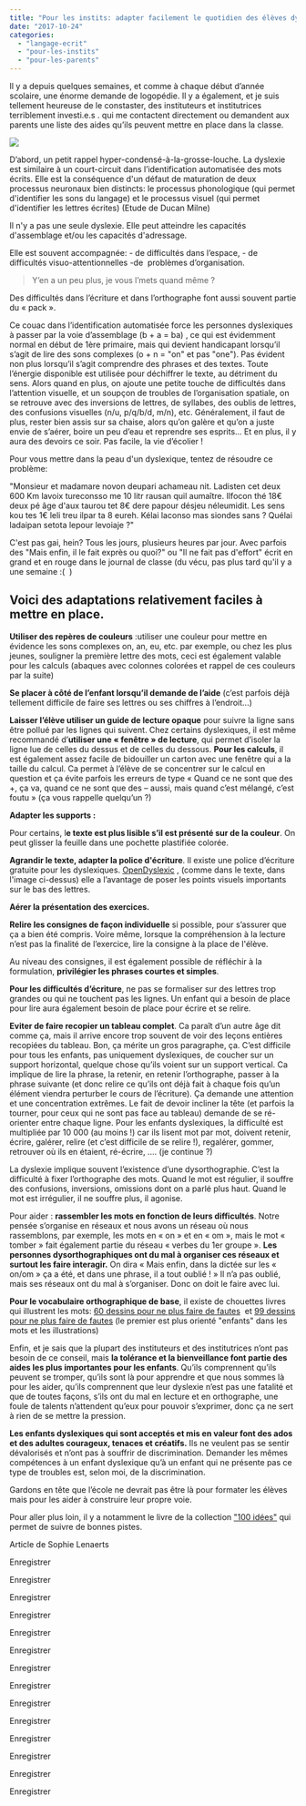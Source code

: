 ```yaml
---
title: "Pour les instits: adapter facilement le quotidien des élèves dyslexiques en classe"
date: "2017-10-24"
categories: 
  - "langage-ecrit"
  - "pour-les-instits"
  - "pour-les-parents"
---
```


Il y a depuis quelques semaines, et comme à chaque début d’année scolaire, une énorme demande de logopédie. Il y a également, et je suis tellement heureuse de le constaster, des instituteurs et institutrices terriblement investi.e.s . qui me contactent directement ou demandent aux parents une liste des aides qu’ils peuvent mettre en place dans la classe.

![](/images/article-dyslexie-1024x681.jpg)

D’abord, un petit rappel hyper-condensé-à-la-grosse-louche. La dyslexie est similaire à un court-circuit dans l’identification automatisée des mots écrits. Elle est la conséquence d'un défaut de maturation de deux processus neuronaux bien distincts: le processus phonologique (qui permet d'identifier les sons du langage) et le processus visuel (qui permet d'identifier les lettres écrites) (Etude de Ducan Milne)

Il n'y a pas une seule dyslexie. Elle peut atteindre les capacités d'assemblage et/ou les capacités d'adressage.

Elle est souvent accompagnée: - de difficultés dans l’espace, - de difficultés visuo-attentionnelles -de  problèmes d’organisation.

> Y’en a un peu plus, je vous l’mets quand même ?

Des difficultés dans l’écriture et dans l’orthographe font aussi souvent partie du « pack ».

Ce couac dans l’identification automatisée force les personnes dyslexiques à passer par la voie d’assemblage (b + a = ba) , ce qui est évidemment normal en début de 1ère primaire, mais qui devient handicapant lorsqu’il s’agit de lire des sons complexes (o + n = "on" et pas "one"). Pas évident non plus lorsqu’il s’agit comprendre des phrases et des textes. Toute l’énergie disponible est utilisée pour déchiffrer le texte, au détriment du sens. Alors quand en plus, on ajoute une petite touche de difficultés dans l’attention visuelle, et un soupçon de troubles de l’organisation spatiale, on se retrouve avec des inversions de lettres, de syllabes, des oublis de lettres, des confusions visuelles (n/u, p/q/b/d, m/n), etc. Généralement, il faut de plus, rester bien assis sur sa chaise, alors qu’on galère et qu’on a juste envie de s’aérer, boire un peu d’eau et reprendre ses esprits... Et en plus, il y aura des devoirs ce soir. Pas facile, la vie d’écolier !

Pour vous mettre dans la peau d'un dyslexique, tentez de résoudre ce problème:

"Monsieur et madamare novon deupari achameau nit. Ladisten cet deux 600 Km lavoix tureconsso me 10 litr rausan quil aumaître. Ilfocon thé 18€ deux pé âge d'aux taurou tet 8€ dere papour désjeu néleumidit. Les sens kou tes 1€ leli treu ilpar ta 8 eureh. Kélai laconso mas siondes sans ? Quélai ladaipan setota lepour levoiaje ?"

C'est pas gai, hein? Tous les jours, plusieurs heures par jour. Avec parfois des "Mais enfin, il le fait exprès ou quoi?" ou "Il ne fait pas d'effort" écrit en grand et en rouge dans le journal de classe (du vécu, pas plus tard qu'il y a une semaine :(  )

## **Voici des adaptations relativement faciles à mettre en place.**

**Utiliser des repères de couleurs** :utiliser une couleur pour mettre en évidence les sons complexes on, an, eu, etc. par exemple, ou chez les plus jeunes, souligner la première lettre des mots, ceci est également valable pour les calculs (abaques avec colonnes colorées et rappel de ces couleurs par la suite)

**Se placer à côté de l’enfant lorsqu’il demande de l’aide** (c’est parfois déjà tellement difficile de faire ses lettres ou ses chiffres à l’endroit...)

**Laisser l’élève utiliser un guide de lecture opaque** pour suivre la ligne sans être pollué par les lignes qui suivent. Chez certains dyslexiques, il est même recommandé d’**utiliser une « fenêtre » de lecture**, qui permet d’isoler la ligne lue de celles du dessus et de celles du dessous. **Pour les calculs**, il est également assez facile de bidouiller un carton avec une fenêtre qui a la taille du calcul. Ca permet à l’élève de se concentrer sur le calcul en question et ça évite parfois les erreurs de type « Quand ce ne sont que des +, ça va, quand ce ne sont que des – aussi, mais quand c’est mélangé, c’est foutu » (ça vous rappelle quelqu’un ?)

**Adapter les supports :**

Pour certains, l**e texte est plus lisible s’il est présenté sur de la couleur**. On peut glisser la feuille dans une pochette plastifiée colorée.

**Agrandir le texte, adapter la police d'écriture**. Il existe une police d’écriture gratuite pour les dyslexiques. [OpenDyslexic](https://opendyslexic.org/) , (comme dans le texte, dans l'image ci-dessus) elle a l’avantage de poser les points visuels importants sur le bas des lettres.

**Aérer la présentation des exercices.**

**Relire les consignes de façon individuelle** si possible, pour s’assurer que ça a bien été compris. Voire même, lorsque la compréhension à la lecture n’est pas la finalité de l’exercice, lire la consigne à la place de l'élève.

Au niveau des consignes, il est également possible de réfléchir à la formulation, **privilégier les phrases courtes et simples**.

**Pour les difficultés d’écriture**, ne pas se formaliser sur des lettres trop grandes ou qui ne touchent pas les lignes. Un enfant qui a besoin de place pour lire aura également besoin de place pour écrire et se relire.

**Eviter de faire recopier un tableau complet**. Ca paraît d’un autre âge dit comme ça, mais il arrive encore trop souvent de voir des leçons entières recopiées du tableau. Bon, ça mérite un gros paragraphe, ça. C’est difficile pour tous les enfants, pas uniquement dyslexiques, de coucher sur un support horizontal, quelque chose qu’ils voient sur un support vertical. Ca implique de lire la phrase, la retenir, en retenir l’orthographe, passer à la phrase suivante (et donc relire ce qu’ils ont déjà fait à chaque fois qu’un élément viendra perturber le cours de l’écriture). Ça demande une attention et une concentration extrêmes. Le fait de devoir incliner la tête (et parfois la tourner, pour ceux qui ne sont pas face au tableau) demande de se ré-orienter entre chaque ligne. Pour les enfants dyslexiques, la difficulté est multipliée par 10 000 (au moins !) car ils lisent mot par mot, doivent retenir, écrire, galérer, relire (et c’est difficile de se relire !), regalérer, gommer, retrouver où ils en étaient, ré-écrire, .... (je continue ?)

La dyslexie implique souvent l’existence d’une dysorthographie. C’est la difficulté à fixer l’orthographe des mots. Quand le mot est régulier, il souffre des confusions, inversions, omissions dont on a parlé plus haut. Quand le mot est irrégulier, il ne souffre plus, il agonise.

Pour aider : **rassembler les mots en fonction de leurs difficultés**. Notre pensée s’organise en réseaux et nous avons un réseau où nous rassemblons, par exemple, les mots en « on » et en « om », mais le mot « tomber » fait également partie du réseau « verbes du 1er groupe ». **Les personnes dysorthographiques ont du mal à organiser ces réseaux et surtout les faire interagir.** On dira « Mais enfin, dans la dictée sur les « on/om » ça a été, et dans une phrase, il a tout oublié ! » Il n’a pas oublié, mais ses réseaux ont du mal à s’organiser. Donc on doit le faire avec lui.

**Pour le vocabulaire orthographique de base**, il existe de chouettes livres qui illustrent les mots: [60 dessins pour ne plus faire de fautes](http://golem13.fr/60-dessins-pour-ne-plus-faire-de-fautes/)  et [99 dessins pour ne plus faire de fautes](https://www.projet-voltaire.fr/livres/livre-orthographe-99-dessins-sandrine-campese/) (le premier est plus orienté "enfants" dans les mots et les illustrations)

Enfin, et je sais que la plupart des instituteurs et des institutrices n’ont pas besoin de ce conseil, mais **la tolérance et la bienveillance font partie des aides les plus importantes pour les enfants**. Qu’ils comprennent qu’ils peuvent se tromper, qu’ils sont là pour apprendre et que nous sommes là pour les aider, qu’ils comprennent que leur dyslexie n’est pas une fatalité et que de toutes façons, s’ils ont du mal en lecture et en orthographe, une foule de talents n’attendent qu’eux pour pouvoir s’exprimer, donc ça ne sert à rien de se mettre la pression.

**Les enfants dyslexiques qui sont acceptés et mis en valeur font des ados et des adultes courageux, tenaces et créatifs.** Ils ne veulent pas se sentir dévalorisés et n’ont pas à souffrir de discrimination. Demander les mêmes compétences à un enfant dyslexique qu’à un enfant qui ne présente pas ce type de troubles est, selon moi, de la discrimination.

Gardons en tête que l’école ne devrait pas être là pour formater les élèves mais pour les aider à construire leur propre voie.

Pour aller plus loin, il y a notamment le livre de la collection ["100 idées"](https://livre.fnac.com/a4161573/Gavin-Reid-100-idees-pour-venir-en-aide-aux-eleves-dyslexiques) qui permet de suivre de bonnes pistes.

Article de Sophie Lenaerts

Enregistrer

Enregistrer

Enregistrer

Enregistrer

Enregistrer

Enregistrer

Enregistrer

Enregistrer

Enregistrer

Enregistrer

Enregistrer

Enregistrer

Enregistrer

Enregistrer
